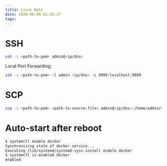 ```yaml
---
title: Linux Note
date: 2020-06-08 01:26:27
tags:
---
```


# SSH
``` bash
ssh -i <path-to-pem> admin@<ip/dns>
``` 

Local Port Forwarding:
``` bash
ssh -i <path-to-pem> -l admin <ip/dns> -L 9999:localhost:9999
```

# SCP
``` bash
scp -i <path-to-pem> <path-to-source-file> admin@<ip/dns>:/home/admin/<path-to-target-file>
``` 

# Auto-start after reboot
```bash
$ systemctl enable docker
Synchronizing state of docker.service...
Executing /lib/systemd/systemd-sysv-install enable docker
$ systemctl is-enabled docker
enabled
```